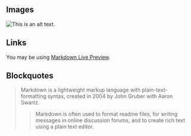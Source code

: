 ## Images

![This is an alt text.](https://www.gfinfo.com.br/wp-content/uploads/2023/06/principais-linguagens-de-programacao.png)

## Links

You may be using [Markdown Live Preview](https://www.gfinfo.com.br/introducao-as-principais-linguagens-de-programacao/).

## Blockquotes

> Markdown is a lightweight markup language with plain-text-formatting
syntax, created in 2004 by John Gruber with Aaron Swartz.
>
>> Markdown is often used to format readme files, for writing messages in
online discussion forums, and to create rich text using a plain text
editor.
